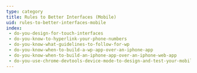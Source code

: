 ```yaml
---
type: category
title: Rules to Better Interfaces (Mobile)
uid: rules-to-better-interfaces-mobile
index:
 - do-you-design-for-touch-interfaces
 - do-you-know-to-hyperlink-your-phone-numbers
 - do-you-know-what-guidelines-to-follow-for-wp
 - do-you-know-when-to-build-a-wp-app-over-an-iphone-app
 - do-you-know-when-to-build-an-iphone-app-over-an-iphone-web-app
 - do-you-use-chrome-devtools-device-mode-to-design-and-test-your-mobile-views
---
```




